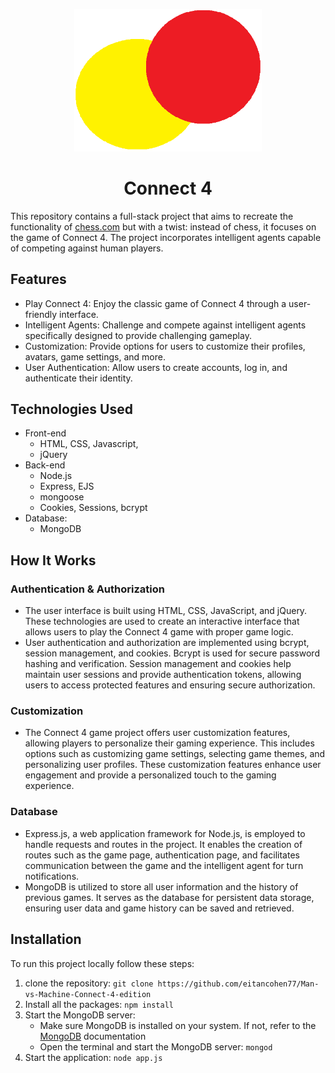 <p align="center">
  <img src="public/images/menulogo.png" alt="Connect_4" width="300px">
</p>

<h1 align="center">Connect 4</h1>

This repository contains a full-stack project that aims to recreate the functionality of [chess.com](https://www.chess.com) but with a twist: instead of chess, it focuses on the game of Connect 4. The project incorporates intelligent agents capable of competing against human players.

## Features
* Play Connect 4: Enjoy the classic game of Connect 4 through a user-friendly interface.
* Intelligent Agents: Challenge and compete against intelligent agents specifically designed to provide challenging gameplay.
* Customization: Provide options for users to customize their profiles, avatars, game settings, and more.
* User Authentication: Allow users to create accounts, log in, and authenticate their identity.

## Technologies Used
- Front-end
  - HTML, CSS, Javascript,
  - jQuery
- Back-end
  - Node.js
  - Express, EJS
  - mongoose
  - Cookies, Sessions, bcrypt
- Database:
  - MongoDB

## How It Works
### Authentication & Authorization
- The user interface is built using HTML, CSS, JavaScript, and jQuery. These technologies are used to create an interactive interface that allows users to play the Connect 4 game with proper game logic.
- User authentication and authorization are implemented using bcrypt, session management, and cookies. Bcrypt is used for secure password hashing and verification. Session management and cookies help maintain user sessions and provide authentication tokens, allowing users to access protected features and ensuring secure authorization.

[](https://github.com/eitancohen77/Man-vs-Machine-Connect-4-edition/assets/98838116/52911e7d-8b20-498b-8616-f0ceb5b2c80d)

### Customization
- The Connect 4 game project offers user customization features, allowing players to personalize their gaming experience. This includes options such as customizing game settings, selecting game themes, and personalizing user profiles. These customization features enhance user engagement and provide a personalized touch to the gaming experience.

[](https://github.com/eitancohen77/Man-vs-Machine-Connect-4-edition/assets/98838116/17de3566-6473-4e3e-a5ab-c1eddbbabdb5)

### Database
- Express.js, a web application framework for Node.js, is employed to handle requests and routes in the project. It enables the creation of routes such as the game page, authentication page, and facilitates communication between the game and the intelligent agent for turn notifications.
- MongoDB is utilized to store all user information and the history of previous games. It serves as the database for persistent data storage, ensuring user data and game history can be saved and retrieved.

[](https://github.com/eitancohen77/Man-vs-Machine-Connect-4-edition/assets/98838116/4aa59f85-e74b-4a7d-b1af-b9d2c202b16f)

## Installation
To run this project locally follow these steps:
1. clone the repository: `git clone https://github.com/eitancohen77/Man-vs-Machine-Connect-4-edition`
2. Install all the packages: `npm install`
3. Start the MongoDB server:
    - Make sure MongoDB is installed on your system. If not, refer to the [MongoDB](https://www.mongodb.com/) documentation
    - Open the terminal and start the MongoDB server: `mongod`
4. Start the application: `node app.js`
